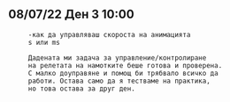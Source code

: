 ## 08/07/22              Ден 3 10:00
         -как да управляваш скороста на анимацията 
         s или ms

         Дадената ми задача за управление/контролиране
         на релетата на намотките беше готова и проверена.
         С малко доуправяне и помощ би трябвало всичко да 
         работи. Остава само да я тестваме на практика,
         но това остава за друг ден.